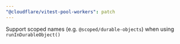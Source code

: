 ```yaml
---
"@cloudflare/vitest-pool-workers": patch
---
```


Support scoped names (e.g. `@scoped/durable-objects`) when using `runInDurableObject()`
